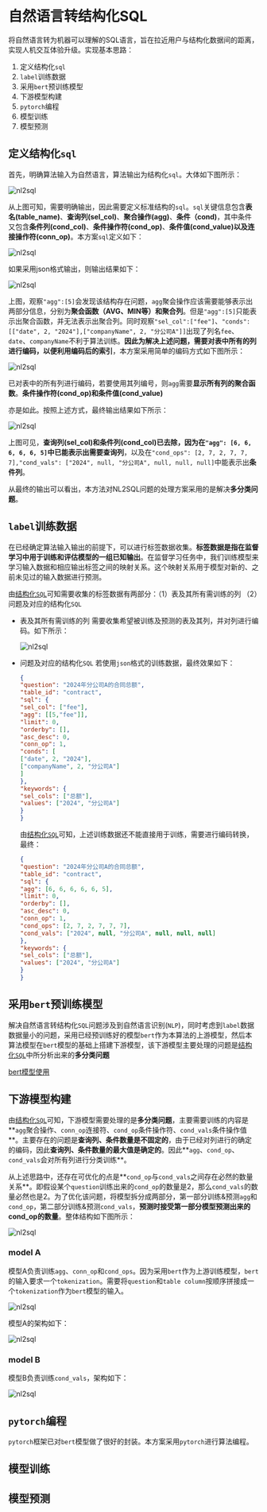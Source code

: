 # 自然语言转结构化SQL

将自然语言转为机器可以理解的SQL语言，旨在拉近用户与结构化数据间的距离，实现人机交互体验升级。实现基本思路：

1. 定义结构化`sql` 
2. `label`训练数据
3. 采用`bert`预训练模型
4. 下游模型构建
5. `pytorch`编程
6. 模型训练
7. 模型预测



## 定义结构化`sql`

首先，明确算法输入为自然语言，算法输出为结构化`sql`。大体如下图所示：

![nl2sql](doc/img/nl2sql.png)



从上图可知，需要明确输出，因此需要定义标准结构的`sql`。`sql`关键信息包含**表名(table_name)**、**查询列(sel_col)**、**聚合操作(agg)**、**条件（cond)**，其中条件又包含**条件列(cond_col)**、**条件操作符(cond_op)**、**条件值(cond_value)**以及**连接操作符(conn_op)**。本方案`sql`定义如下：

![nl2sql](doc/img/sql_structure.png)

如果采用json格式输出，则输出结果如下：

![nl2sql](doc/img/nl2sql-structure.png)

上图，观察`"agg":[5]`会发现该结构存在问题，`agg`聚会操作应该需要能够表示出两部分信息，分别为**聚会函数（AVG、MIN等）和聚合列**。但是`"agg":[5]`只能表示出聚合函数，并无法表示出聚合列。同时观察`"sel_col":["fee"]`、`"conds": [["date", 2, "2024"],["companyName", 2, "分公司A"]]`出现了列名`fee`、`date`、`companyName`不利于算法训练。**因此为解决上述问题，需要对表中所有的列进行编码，以便利用编码后的索引**，本方案采用简单的编码方式如下图所示：

![nl2sql](doc/img/column_code.png)

已对表中的所有列进行编码，若要使用其列编号，则`agg`需要**显示所有列的聚合函数**。**条件操作符(cond_op)**和**条件值(cond_value)**

亦是如此。按照上述方式，最终输出结果如下所示：

![nl2sql](doc/img/nl2sql-structure-column-code.png)

上图可见，**查询列(sel_col)**和**条件列(cond_col)**已去除，因为在`"agg": [6, 6, 6, 6, 6, 5]`中已能表示出需要**查询列**，以及在`"cond_ops": [2, 7, 2, 7, 7, 7],"cond_vals": ["2024", null, "分公司A", null, null, null]`中能表示出**条件列**。

从最终的输出可以看出，本方法对NL2SQL问题的处理方案采用的是解决**多分类问题**。

## `label`训练数据

在已经确定算法输入输出的前提下，可以进行标签数据收集。**标签数据是指在监督学习中用于训练和评估模型的一组已知输出**。在监督学习任务中，我们训练模型来学习输入数据和相应输出标签之间的映射关系。这个映射关系用于模型对新的、之前未见过的输入数据进行预测。

由[结构化`SQL`](##定义结构化`sql`)可知需要收集的标签数据有两部分：（1）表及其所有需训练的列 （2）问题及对应的结构化`SQL`

- 表及其所有需训练的列
  需要收集希望被训练及预测的表及其列，并对列进行编码。如下所示：

  ![nl2sql](doc/img/column_code.png)

  

- 问题及对应的结构化`SQL`
  若使用`json`格式的训练数据，最终效果如下：

  ```json
  {
  "question": "2024年分公司A的合同总额",
  "table_id": "contract",
  "sql": {
  "sel_col": ["fee"],
  "agg": [[5,"fee"]],
  "limit": 0,
  "orderby": [],
  "asc_desc": 0,
  "conn_op": 1,
  "conds": [
  ["date", 2, "2024"],
  ["companyName", 2, "分公司A"]
  ]
  },
  "keywords": {
  "sel_cols": ["总额"],
  "values": ["2024", "分公司A"]
  }
  }
  ```

  由[结构化`SQL`](##定义结构化`sql`)可知，上述训练数据还不能直接用于训练，需要进行编码转换，最终：

  ```json
  {
  "question": "2024年分公司A的合同总额",
  "table_id": "contract",
  "sql": {
  "agg": [6, 6, 6, 6, 6, 5],
  "limit": 0,
  "orderby": [],
  "asc_desc": 0,
  "conn_op": 1,
  "cond_ops": [2, 7, 2, 7, 7, 7],
  "cond_vals": ["2024", null, "分公司A", null, null, null]
  },
  "keywords": {
  "sel_cols": ["总额"],
  "values": ["2024", "分公司A"]
  }
  }
  ```



## 采用`bert`预训练模型

解决自然语言转结构化`SQL`问题涉及到自然语言识别(`NLP`)，同时考虑到`label`数据数据量小的问题，采用已经预训练好的模型`bert`作为本算法的上游模型，然后本算法模型在`bert`模型的基础上搭建下游模型，该下游模型主要处理的问题是[结构化`SQL`](##定义结构化`sql`)中所分析出来的**多分类问题**

[bert模型使用](BERT-README.md)

## 下游模型构建

由[结构化`SQL`](##定义结构化`sql`)可知，下游模型需要处理的是**多分类问题**，主要需要训练的内容是**`agg`聚合操作、`conn_op`连接符、`cond_op`条件操作符、`cond_vals`条件操作值**。主要存在的问题是**查询列、条件数量是不固定的**，由于已经对列进行的确定的编码，因此**查询列、条件数量的最大值是确定的**。因此**`agg`、`cond_op`、`cond_vals`会对所有列进行分类训练**。

从上述思路中，还存在可优化的点是**`cond_op`与`cond_vals`之间存在必然的数量关系**。即假设某个`question`训练出来的`cond_op`的数量是2，那么`cond_vals`的数量必然也是2。为了优化该问题，将模型拆分成两部分，第一部分训练&预测`agg`和`cond_op`，第二部分训练&预测`cond_vals`，**预测时接受第一部分模型预测出来的cond_op的数量**。整体结构如下图所示：

![nl2sql](doc/img/model-structure.png)



### model A

模型A负责训练`agg`、`conn_op`和`cond_ops`。因为采用`bert`作为上游训练模型，`bert`的输入要求一个`tokenization`。需要将`question`和`table column`按顺序拼接成一个`tokenization`作为`bert`模型的输入。

![nl2sql](doc/img/modelA-tokenization.png)

模型A的架构如下：

![nl2sql](doc/img/modelA-structure.png)

### model B

模型B负责训练`cond_vals`，架构如下：

![nl2sql](doc/img/modelB-structure.png)



## `pytorch`编程

`pytorch`框架已对`bert`模型做了很好的封装。本方案采用`pytorch`进行算法编程。

## 模型训练



## 模型预测